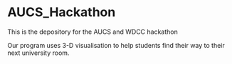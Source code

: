 # AUCS_Hackathon
This is the depository for the AUCS and WDCC hackathon

Our program uses 3-D visualisation to help students find their way to their next university room.
